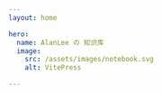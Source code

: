 ```yaml
---
layout: home

hero:
  name: AlanLee の 知识库
  image:
    src: /assets/images/notebook.svg
    alt: VitePress

---
```


<KnowledgePage />


<script setup>
import KnowledgePage from '../../pages/KnowledgePage.vue';
</script>